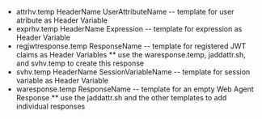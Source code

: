 * attrhv.temp HeaderName UserAttributeName -- template for user atribute as Header Variable
* exprhv.temp HeaderName Expression -- template for expression as Header Variable
* regjwtresponse.temp ResponseName -- template for registered JWT claims as Header Variables
** use the waresponse.temp, jaddattr.sh, and svhv.temp to create this response
* svhv.temp HeaderName SessionVariableName -- template for session variable as Header Variable
* waresponse.temp ResponseName -- template for an empty Web Agent Response
** use the jaddattr.sh and the other templates to add individual responses

